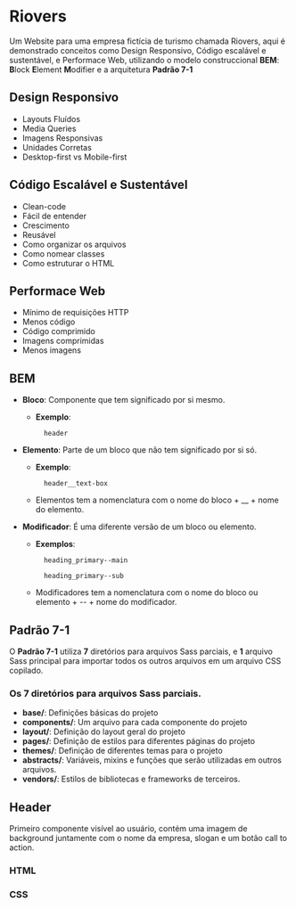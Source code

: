 # Riovers

Um Website para uma empresa fictícia de turismo chamada Riovers, aqui é demonstrado
conceitos como Design Responsivo, Código escalável e sustentável, e Performace Web, utilizando
o modelo construccional **BEM**: **B**lock **E**lement **M**odifier e a arquitetura 
**Padrão 7-1**

## Design Responsivo
* Layouts Fluídos
* Media Queries
* Imagens Responsivas
* Unidades Corretas
* Desktop-first vs Mobile-first

## Código Escalável e Sustentável
* Clean-code
* Fácil de entender
* Crescimento
* Reusável
* Como organizar os arquivos
* Como nomear classes
* Como estruturar o HTML

## Performace Web
* Mínimo de requisições HTTP
* Menos código
* Código comprimido
* Imagens comprimidas
* Menos imagens

## BEM
* **Bloco**: Componente que tem significado por si mesmo.
    * **Exemplo**: 

            header
        
* **Elemento**: Parte de um bloco que não tem significado por si só.
    * **Exemplo**:

            header__text-box

    * Elementos tem a nomenclatura com o nome do bloco + __ + nome do elemento.
* **Modificador**: É uma diferente versão de um bloco ou elemento.
    * **Exemplos**: 

            heading_primary--main 

            heading_primary--sub

    * Modificadores tem a nomenclatura com o nome do bloco ou elemento + -- + nome do modificador.

## Padrão 7-1

O **Padrão 7-1** utiliza **7** diretórios para arquivos Sass parciais, e **1** arquivo Sass principal para importar todos os outros arquivos em um arquivo CSS copilado.

### Os 7 diretórios para arquivos Sass parciais.

* **base/**: Definições básicas do projeto
* **components/**: Um arquivo para cada componente do projeto
* **layout/**: Definição do layout geral do projeto
* **pages/**: Definição de estilos para diferentes páginas do projeto
* **themes/**: Definição de diferentes temas para o projeto
* **abstracts/**: Variáveis, mixins e funções que serão utilizadas em outros arquivos.
* **vendors/**: Estilos de bibliotecas e frameworks de terceiros.


## Header

  Primeiro componente visível ao usuário, contém uma imagem de background juntamente com
o nome da empresa, slogan e um botão call to action.

### HTML

### CSS